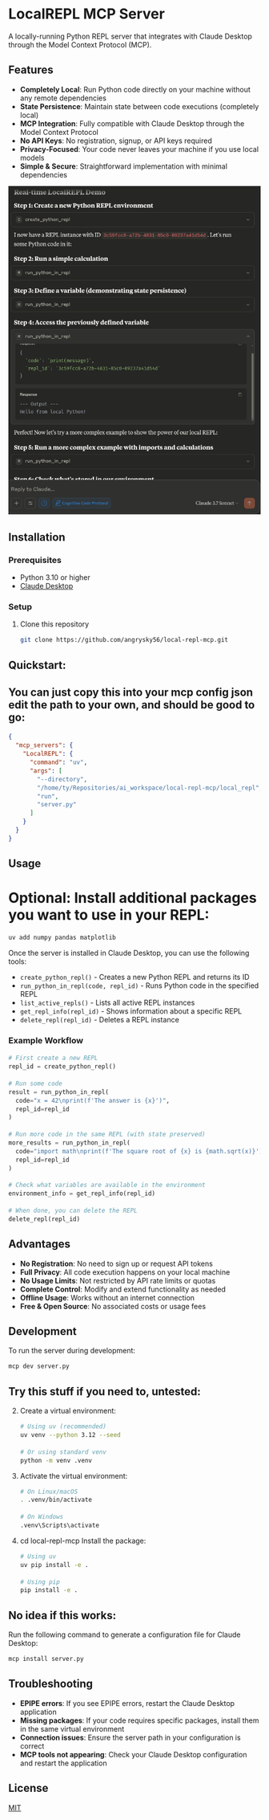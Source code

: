 # LocalREPL MCP Server

A locally-running Python REPL server that integrates with Claude Desktop through the Model Context Protocol (MCP).

## Features

- **Completely Local**: Run Python code directly on your machine without any remote dependencies
- **State Persistence**: Maintain state between code executions (completely local)
- **MCP Integration**: Fully compatible with Claude Desktop through the Model Context Protocol
- **No API Keys**: No registration, signup, or API keys required
- **Privacy-Focused**: Your code never leaves your machine if you use local models
- **Simple & Secure**: Straightforward implementation with minimal dependencies

![alt text](image.png)

## Installation

### Prerequisites

- Python 3.10 or higher
- [Claude Desktop](https://claude.ai/download)

### Setup

1. Clone this repository
   ```bash
   git clone https://github.com/angrysky56/local-repl-mcp.git
   ```

## Quickstart:

## You can just copy this into your mcp config json edit the path to your own, and should be good to go:

```json
{
  "mcp_servers": {
    "LocalREPL": {
      "command": "uv",
      "args": [
        "--directory",
        "/home/ty/Repositories/ai_workspace/local-repl-mcp/local_repl",
        "run",
        "server.py"
      ]
    }
  }
}
```

## Usage

# Optional: Install additional packages you want to use in your REPL:
   ```bash
   uv add numpy pandas matplotlib
   ```
Once the server is installed in Claude Desktop, you can use the following tools:

- `create_python_repl()` - Creates a new Python REPL and returns its ID
- `run_python_in_repl(code, repl_id)` - Runs Python code in the specified REPL
- `list_active_repls()` - Lists all active REPL instances
- `get_repl_info(repl_id)` - Shows information about a specific REPL
- `delete_repl(repl_id)` - Deletes a REPL instance

### Example Workflow

```python
# First create a new REPL
repl_id = create_python_repl()

# Run some code
result = run_python_in_repl(
  code="x = 42\nprint(f'The answer is {x}')",
  repl_id=repl_id
)

# Run more code in the same REPL (with state preserved)
more_results = run_python_in_repl(
  code="import math\nprint(f'The square root of {x} is {math.sqrt(x)}')",
  repl_id=repl_id
)

# Check what variables are available in the environment
environment_info = get_repl_info(repl_id)

# When done, you can delete the REPL
delete_repl(repl_id)
```

## Advantages

- **No Registration**: No need to sign up or request API tokens
- **Full Privacy**: All code execution happens on your local machine
- **No Usage Limits**: Not restricted by API rate limits or quotas
- **Complete Control**: Modify and extend functionality as needed
- **Offline Usage**: Works without an internet connection
- **Free & Open Source**: No associated costs or usage fees


## Development

To run the server during development:

```bash
mcp dev server.py
```

## Try this stuff if you need to, untested:

2. Create a virtual environment:
   ```bash
   # Using uv (recommended)
   uv venv --python 3.12 --seed

   # Or using standard venv
   python -m venv .venv
   ```

3. Activate the virtual environment:
   ```bash
   # On Linux/macOS
   . .venv/bin/activate

   # On Windows
   .venv\Scripts\activate
   ```

4. cd local-repl-mcp
   Install the package:
   ```bash
   # Using uv
   uv pip install -e .

   # Using pip
   pip install -e .
   ```

## No idea if this works:

Run the following command to generate a configuration file for Claude Desktop:

```bash
mcp install server.py
```

## Troubleshooting

- **EPIPE errors**: If you see EPIPE errors, restart the Claude Desktop application
- **Missing packages**: If your code requires specific packages, install them in the same virtual environment
- **Connection issues**: Ensure the server path in your configuration is correct
- **MCP tools not appearing**: Check your Claude Desktop configuration and restart the application

## License

[MIT](https://github.com/angrysky56/local-repl-mcp/blob/master/LICENSE)
